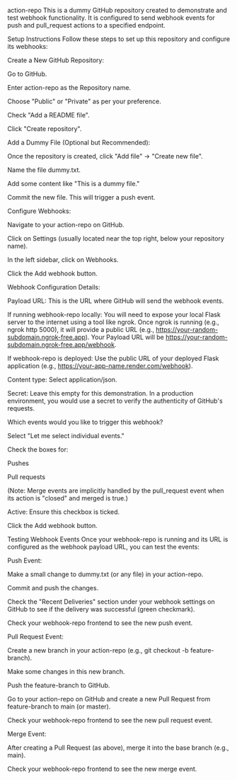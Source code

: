 action-repo
This is a dummy GitHub repository created to demonstrate and test webhook functionality. It is configured to send webhook events for push and pull_request actions to a specified endpoint.

Setup Instructions
Follow these steps to set up this repository and configure its webhooks:

Create a New GitHub Repository:

Go to GitHub.

Enter action-repo as the Repository name.

Choose "Public" or "Private" as per your preference.

Check "Add a README file".

Click "Create repository".

Add a Dummy File (Optional but Recommended):

Once the repository is created, click "Add file" -> "Create new file".

Name the file dummy.txt.

Add some content like "This is a dummy file."

Commit the new file. This will trigger a push event.

Configure Webhooks:

Navigate to your action-repo on GitHub.

Click on Settings (usually located near the top right, below your repository name).

In the left sidebar, click on Webhooks.

Click the Add webhook button.

Webhook Configuration Details:

Payload URL: This is the URL where GitHub will send the webhook events.

If running webhook-repo locally: You will need to expose your local Flask server to the internet using a tool like ngrok. Once ngrok is running (e.g., ngrok http 5000), it will provide a public URL (e.g., https://your-random-subdomain.ngrok-free.app). Your Payload URL will be https://your-random-subdomain.ngrok-free.app/webhook.

If webhook-repo is deployed: Use the public URL of your deployed Flask application (e.g., https://your-app-name.render.com/webhook).

Content type: Select application/json.

Secret: Leave this empty for this demonstration. In a production environment, you would use a secret to verify the authenticity of GitHub's requests.

Which events would you like to trigger this webhook?

Select "Let me select individual events."

Check the boxes for:

Pushes

Pull requests

(Note: Merge events are implicitly handled by the pull_request event when its action is "closed" and merged is true.)

Active: Ensure this checkbox is ticked.

Click the Add webhook button.

Testing Webhook Events
Once your webhook-repo is running and its URL is configured as the webhook payload URL, you can test the events:

Push Event:

Make a small change to dummy.txt (or any file) in your action-repo.

Commit and push the changes.

Check the "Recent Deliveries" section under your webhook settings on GitHub to see if the delivery was successful (green checkmark).

Check your webhook-repo frontend to see the new push event.

Pull Request Event:

Create a new branch in your action-repo (e.g., git checkout -b feature-branch).

Make some changes in this new branch.

Push the feature-branch to GitHub.

Go to your action-repo on GitHub and create a new Pull Request from feature-branch to main (or master).

Check your webhook-repo frontend to see the new pull request event.

Merge Event:

After creating a Pull Request (as above), merge it into the base branch (e.g., main).

Check your webhook-repo frontend to see the new merge event.
